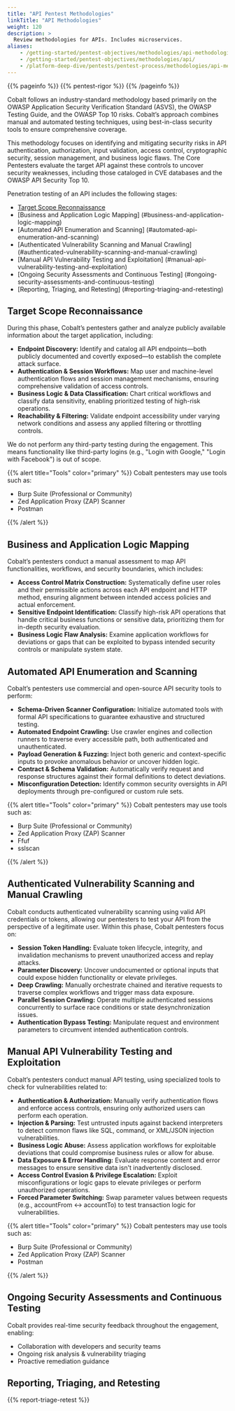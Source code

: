 ```yaml
---
title: "API Pentest Methodologies"
linkTitle: "API Methodologies"
weight: 120
description: >
  Review methodologies for APIs. Includes microservices.
aliases:
    - /getting-started/pentest-objectives/methodologies/api-methodologies/
    - /getting-started/pentest-objectives/methodologies/api/
    - /platform-deep-dive/pentests/pentest-process/methodologies/api-methodologies/
---
```


{{% pageinfo %}}
{{% pentest-rigor %}}
{{% /pageinfo %}}

Cobalt follows an industry-standard methodology based primarily on the OWASP Application Security Verification Standard (ASVS), the OWASP Testing Guide, and the OWASP Top 10 risks. Cobalt’s approach combines manual and automated testing techniques, using best-in-class security tools to ensure comprehensive coverage.

This methodology focuses on identifying and mitigating security risks in API authentication, authorization, input validation, access control, cryptographic security, session management, and business logic flaws. The Core Pentesters evaluate the target API against these controls to uncover security weaknesses, including those cataloged in CVE databases and the OWASP API Security Top 10.

Penetration testing of an API includes the following stages:

- [Target Scope Reconnaissance](#target-scope-reconnaissance)
- [Business and Application Logic Mapping] (#business-and-application-logic-mapping)
- [Automated API Enumeration and Scanning] (#automated-api-enumeration-and-scanning)
- [Authenticated Vulnerability Scanning and Manual Crawling] (#authenticated-vulnerability-scanning-and-manual-crawling)
- [Manual API Vulnerability Testing and Exploitation] (#manual-api-vulnerability-testing-and-exploitation)
- [Ongoing Security Assessments and Continuous Testing] (#ongoing-security-assessments-and-continuous-testing)
- [Reporting, Triaging, and Retesting] (#reporting-triaging-and-retesting)

## Target Scope Reconnaissance

During this phase, Cobalt’s pentesters gather and analyze publicly available information about the target application, including:

- **Endpoint Discovery:** Identify and catalog all API endpoints—both publicly documented and covertly exposed—to establish the complete attack surface. 
- **Authentication & Session Workflows:** Map user and machine-level authentication flows and session management mechanisms, ensuring comprehensive validation of access controls.
- **Business Logic & Data Classification:** Chart critical workflows and classify data sensitivity, enabling prioritized testing of high-risk operations.
- **Reachability & Filtering:** Validate endpoint accessibility under varying network conditions and assess any applied filtering or throttling controls.

We do not perform any third-party testing during the engagement. This means functionality like third-party logins (e.g., "Login with Google," "Login with Facebook") is out of scope.

{{% alert title="Tools" color="primary" %}}
Cobalt pentesters may use tools such as:

- Burp Suite (Professional or Community)
- Zed Application Proxy (ZAP) Scanner
- Postman

{{% /alert %}}

## Business and Application Logic Mapping
Cobalt’s pentesters conduct a manual assessment to map API functionalities, workflows, and security boundaries, which includes:

- **Access Control Matrix Construction:** Systematically define user roles and their permissible actions across each API endpoint and HTTP method, ensuring alignment between intended access policies and actual enforcement.
- **Sensitive Endpoint Identification:** Classify high-risk API operations that handle critical business functions or sensitive data, prioritizing them for in-depth security evaluation.
- **Business Logic Flaw Analysis:** Examine application workflows for deviations or gaps that can be exploited to bypass intended security controls or manipulate system state.

## Automated API Enumeration and Scanning

Cobalt’s pentesters use commercial and open-source API security tools to perform:

- **Schema-Driven Scanner Configuration:** Initialize automated tools with formal API specifications to guarantee exhaustive and structured testing.
- **Automated Endpoint Crawling:** Use crawler engines and collection runners to traverse every accessible path, both authenticated and unauthenticated. 
- **Payload Generation & Fuzzing:** Inject both generic and context-specific inputs to provoke anomalous behavior or uncover hidden logic.
- **Contract & Schema Validation:** Automatically verify request and response structures against their formal definitions to detect deviations.
- **Misconfiguration Detection:** Identify common security oversights in API deployments through pre-configured or custom rule sets. 

{{% alert title="Tools" color="primary" %}}
Cobalt pentesters may use tools such as:

- Burp Suite (Professional or Community)
- Zed Application Proxy (ZAP) Scanner
- Ffuf
- sslscan

{{% /alert %}}

## Authenticated Vulnerability Scanning and Manual Crawling

Cobalt conducts authenticated vulnerability scanning using valid API credentials or tokens, allowing our pentesters to test your API from the perspective of a legitimate user. Within this phase, Cobalt pentesters focus on:

- **Session Token Handling:** Evaluate token lifecycle, integrity, and invalidation mechanisms to prevent unauthorized access and replay attacks.
- **Parameter Discovery:** Uncover undocumented or optional inputs that could expose hidden functionality or elevate privileges.
- **Deep Crawling:** Manually orchestrate chained and iterative requests to traverse complex workflows and trigger mass data exposure.
- **Parallel Session Crawling:** Operate multiple authenticated sessions concurrently to surface race conditions or state desynchronization issues.
- **Authentication Bypass Testing:** Manipulate request and environment parameters to circumvent intended authentication controls.

## Manual API Vulnerability Testing and Exploitation

Cobalt’s pentesters conduct manual API testing, using specialized tools to check for vulnerabilities related to:

- **Authentication & Authorization:** Manually verify authentication flows and enforce access controls, ensuring only authorized users can perform each operation.
- **Injection & Parsing:** Test untrusted inputs against backend interpreters to detect common flaws like SQL, command, or XML/JSON injection vulnerabilities.
- **Business Logic Abuse:** Assess application workflows for exploitable deviations that could compromise business rules or allow for abuse.
- **Data Exposure & Error Handling:** Evaluate response content and error messages to ensure sensitive data isn't inadvertently disclosed.
- **Access Control Evasion & Privilege Escalation:** Exploit misconfigurations or logic gaps to elevate privileges or perform unauthorized operations.
- **Forced Parameter Switching:** Swap parameter values between requests (e.g., accountFrom ↔ accountTo) to test transaction logic for vulnerabilities.

{{% alert title="Tools" color="primary" %}}
Cobalt pentesters may use tools such as:

- Burp Suite (Professional or Community)
- Zed Application Proxy (ZAP) Scanner
- Postman

{{% /alert %}}

## Ongoing Security Assessments and Continuous Testing

Cobalt provides real-time security feedback throughout the engagement, enabling:
- Collaboration with developers and security teams
- Ongoing risk analysis & vulnerability triaging
- Proactive remediation guidance


## Reporting, Triaging, and Retesting

{{% report-triage-retest %}}
